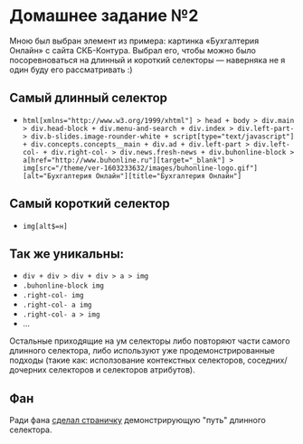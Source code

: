﻿# Домашнее задание №2

Мною был выбран элемент из примера: картинка «Бухгалтерия Онлайн» с сайта СКБ-Контура. Выбрал его, чтобы можно было посоревноваться на длинный и короткий селекторы — наверняка не я один буду его рассматривать :)

## Самый длинный селектор

* `html[xmlns="http://www.w3.org/1999/xhtml"] > head + body > div.main > div.head-block + div.menu-and-search + div.index > div.left-part- > div.b-slides.image-rounder-white + script[type="text/javascript"] + div.concepts.concepts__main + div.ad + div.left-part > div.left-col- + div.right-col- > div.news.fresh-news + div.buhonline-block > a[href="http://www.buhonline.ru"][target="_blank"] > img[src="/theme/ver-1603233632/images/buhonline-logo.gif"][alt="Бухгалтерия Онлайн"][title="Бухгалтерия Онлайн"]`

## Самый короткий селектор

* `img[alt$=н]`

## Так же уникальны:

*   `div + div > div + div > a > img`
*   `.buhonline-block img`
*   `.right-col- img`
*   `.right-col- a img`
*   `.right-col- a > img`
*	…

Остальные приходящие на ум селекторы либо повторяют части самого длинного селектора, либо используют уже продемонстрированные подходы (такие как: исползование контекстных селекторов, соседних/дочерних  селекторов и селекторов атрибутов).

## Фан

Ради фана [сделал страничку](http://axlerk.com/lab/cripi/wd-dz02/ "длинный селектор") демонстрирующую "путь" длинного селектора.